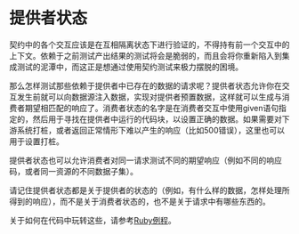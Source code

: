 # 提供者状态

契约中的各个交互应该是在互相隔离状态下进行验证的，不得持有前一个交互中的上下文。依赖于之前测试产出结果的测试将会是脆弱的，而且会将你重新陷入到集成测试的泥潭中，而这正是想通过使用契约测试来极力摆脱的困境。

那么怎样测试那些依赖于提供者中已存在的数据的请求呢？提供者状态允许你在交互发生前就可以向数据源注入数据，实现对提供者预置数据，这样就可以生成与消费者期望相匹配的响应了。消费者状态的名字是在消费者交互中使用given语句指定的，然后用于寻找在提供者中运行的代码块，以设置正确的数据。如果需要对下游系统打桩，或者返回正常情形下难以产生的响应（比如500错误），这里也可以用于设置打桩。

提供者状态也可以允许消费者对同一请求测试不同的期望响应（例如不同的响应码，或者同一资源的不同数据子集）。

请记住提供者状态都是关于提供者的状态的（例如，有什么样的数据，怎样处理所得到的响应），而不是关于消费者状态的，也不是关于请求中有哪些东西的。

关于如何在代码中玩转这些，请参考[Ruby例程](./ruby/provider_states.md)。

